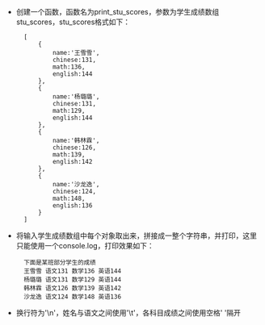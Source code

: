 - 创建一个函数，函数名为print\_stu\_scores，参数为学生成绩数组stu\_scores，stu\_scores格式如下：

        [
            {
                name:'王雪雪',
                chinese:131,
                math:136,
                english:144
            },
            {
                name:'杨璐璐',
                chinese:131,
                math:129,
                english:144
            },
            {
                name:'韩林霖',
                chinese:126,
                math:139,
                english:142
            },
            {
                name:'沙龙逸',
                chinese:124,
                math:148,
                english:136
            }
        ]

- 将输入学生成绩数组中每个对象取出来，拼接成一整个字符串，并打印，这里只能使用一个console.log，打印效果如下：


        下面是某班部分学生的成绩
        王雪雪	语文131 数学136 英语144
        杨璐璐	语文131 数学129 英语144
        韩林霖	语文126 数学139 英语142
        沙龙逸	语文124 数学148 英语136

- 换行符为'\n'，姓名与语文之间使用'\t'，各科目成绩之间使用空格' '隔开